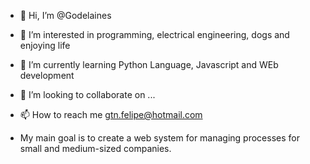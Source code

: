 - 👋 Hi, I’m @Godelaines
- 👀 I’m interested in programming, electrical engineering, dogs and enjoying life
- 🌱 I’m currently learning Python Language, Javascript and WEb development
- 💞️ I’m looking to collaborate on ...
- 📫 How to reach me gtn.felipe@hotmail.com

- My main goal is to create a web system for managing processes for small and medium-sized companies.

<!---
Godelaines/Godelaines is a ✨ special ✨ repository because its `README.md` (this file) appears on your GitHub profile.
You can click the Preview link to take a look at your changes.
--->
